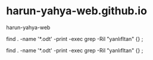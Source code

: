 # harun-yahya-web.github.io
harun-yahya-web

 find . -name '*.odt' -print -exec grep -Ril "yanlıfltan" {} \;
 
 
find . -name '*.odt' -print -exec grep -Ril "yanlıfltan" {} \;
